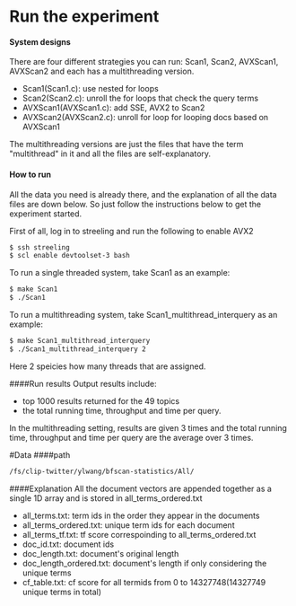 # Run the experiment
#### System designs
There are four different strategies you can run: Scan1, Scan2, AVXScan1, AVXScan2 and each has a multithreading version.
* Scan1(Scan1.c): use nested for loops
* Scan2(Scan2.c): unroll the for loops that check the query terms
* AVXScan1(AVXScan1.c): add SSE, AVX2 to Scan2
* AVXScan2(AVXScan2.c): unroll for loop for looping docs based on AVXScan1

The multithreading versions are just the files that have the term "multithread" in it and all the files are self-explanatory.
#### How to run
All the data you need is already there, and the explanation of all the data files are down below. So just follow the instructions below to get the experiment started.

First of all, log in to streeling and run the following to enable AVX2
```sh
$ ssh streeling
$ scl enable devtoolset-3 bash
```

To run a single threaded system, take Scan1 as an example:
```sh
$ make Scan1
$ ./Scan1
```

To run a multithreading system, take Scan1_multithread_interquery as an example:
```sh
$ make Scan1_multithread_interquery
$ ./Scan1_multithread_interquery 2
```
Here 2 speicies how many threads that are assigned.

####Run results
Output results include:
* top 1000 results returned for the 49 topics
* the total running time, throughput and time per query. 

In the multithreading setting, results are given 3 times and the total running time, throughput and time per query are the average over 3 times.

#Data
####path
```sh
/fs/clip-twitter/ylwang/bfscan-statistics/All/
```
####Explanation
All the document vectors are appended together as a single 1D array and is stored in all_terms_ordered.txt
* all_terms.txt: term ids in the order they appear in the documents
* all_terms_ordered.txt: unique term ids for each document
* all_terms_tf.txt: tf score correspoinding to all_terms_ordered.txt
* doc_id.txt: document ids
* doc_length.txt: document's original length
* doc_length_ordered.txt: document's length if only considering the unique terms
* cf_table.txt: cf score for all termids from 0 to 14327748(14327749 unique terms in total)

